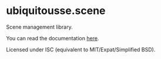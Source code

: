 # ubiquitousse.scene

Scene management library.

You can read the documentation [here](https://reuh.github.io/ubiquitousse/modules/scene.html).

Licensed under ISC (equivalent to MIT/Expat/Simplified BSD).
